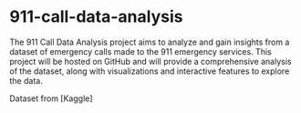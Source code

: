 # 911-call-data-analysis
The 911 Call Data Analysis project aims to analyze and gain insights from a dataset of emergency calls made to the 911 emergency services. This project will be hosted on GitHub and will provide a comprehensive analysis of the dataset, along with visualizations and interactive features to explore the data.


Dataset from [Kaggle]
